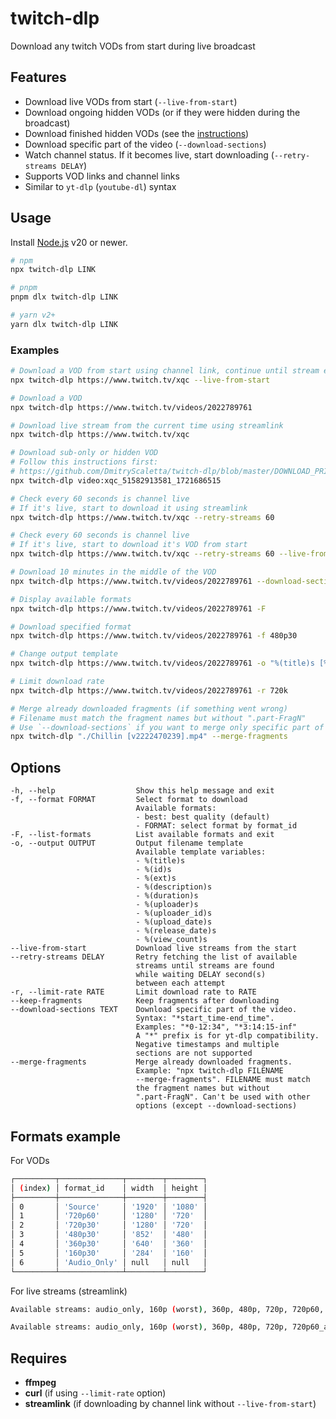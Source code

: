 # twitch-dlp

Download any twitch VODs from start during live broadcast

## Features

- Download live VODs from start (`--live-from-start`)
- Download ongoing hidden VODs (or if they were hidden during the broadcast)
- Download finished hidden VODs (see the [instructions](https://github.com/DmitryScaletta/twitch-dlp/blob/master/DOWNLOAD_PRIVATE_VIDEOS.md))
- Download specific part of the video (`--download-sections`)
- Watch channel status. If it becomes live, start downloading (`--retry-streams DELAY`)
- Supports VOD links and channel links
- Similar to `yt-dlp` (`youtube-dl`) syntax

## Usage

Install [Node.js](https://nodejs.org/) v20 or newer.

```bash
# npm
npx twitch-dlp LINK

# pnpm
pnpm dlx twitch-dlp LINK

# yarn v2+
yarn dlx twitch-dlp LINK
```

### Examples

```bash
# Download a VOD from start using channel link, continue until stream ends
npx twitch-dlp https://www.twitch.tv/xqc --live-from-start

# Download a VOD
npx twitch-dlp https://www.twitch.tv/videos/2022789761

# Download live stream from the current time using streamlink
npx twitch-dlp https://www.twitch.tv/xqc

# Download sub-only or hidden VOD
# Follow this instructions first:
# https://github.com/DmitryScaletta/twitch-dlp/blob/master/DOWNLOAD_PRIVATE_VIDEOS.md
npx twitch-dlp video:xqc_51582913581_1721686515

# Check every 60 seconds is channel live
# If it's live, start to download it using streamlink
npx twitch-dlp https://www.twitch.tv/xqc --retry-streams 60

# Check every 60 seconds is channel live
# If it's live, start to download it's VOD from start
npx twitch-dlp https://www.twitch.tv/xqc --retry-streams 60 --live-from-start

# Download 10 minutes in the middle of the VOD
npx twitch-dlp https://www.twitch.tv/videos/2022789761 --download-sections "*15:00-25:00"

# Display available formats
npx twitch-dlp https://www.twitch.tv/videos/2022789761 -F

# Download specified format
npx twitch-dlp https://www.twitch.tv/videos/2022789761 -f 480p30

# Change output template
npx twitch-dlp https://www.twitch.tv/videos/2022789761 -o "%(title)s [%(id)s].%(ext)s"

# Limit download rate
npx twitch-dlp https://www.twitch.tv/videos/2022789761 -r 720k

# Merge already downloaded fragments (if something went wrong)
# Filename must match the fragment names but without ".part-FragN"
# Use `--download-sections` if you want to merge only specific part of the video
npx twitch-dlp "./Chillin [v2222470239].mp4" --merge-fragments
```

## Options

```text
-h, --help                  Show this help message and exit
-f, --format FORMAT         Select format to download
                            Available formats:
                            - best: best quality (default)
                            - FORMAT: select format by format_id
-F, --list-formats          List available formats and exit
-o, --output OUTPUT         Output filename template
                            Available template variables:
                            - %(title)s
                            - %(id)s
                            - %(ext)s
                            - %(description)s
                            - %(duration)s
                            - %(uploader)s
                            - %(uploader_id)s
                            - %(upload_date)s
                            - %(release_date)s
                            - %(view_count)s
--live-from-start           Download live streams from the start
--retry-streams DELAY       Retry fetching the list of available
                            streams until streams are found
                            while waiting DELAY second(s)
                            between each attempt
-r, --limit-rate RATE       Limit download rate to RATE
--keep-fragments            Keep fragments after downloading
--download-sections TEXT    Download specific part of the video.
                            Syntax: "*start_time-end_time".
                            Examples: "*0-12:34", "*3:14:15-inf"
                            A "*" prefix is for yt-dlp compatibility.
                            Negative timestamps and multiple
                            sections are not supported
--merge-fragments           Merge already downloaded fragments.
                            Example: "npx twitch-dlp FILENAME
                            --merge-fragments". FILENAME must match
                            the fragment names but without
                            ".part-FragN". Can't be used with other
                            options (except --download-sections)
```

## Formats example

For VODs

```bash
┌─────────┬──────────────┬────────┬────────┐
│ (index) │ format_id    │ width  │ height │
├─────────┼──────────────┼────────┼────────┤
│ 0       │ 'Source'     │ '1920' │ '1080' │
│ 1       │ '720p60'     │ '1280' │ '720'  │
│ 2       │ '720p30'     │ '1280' │ '720'  │
│ 3       │ '480p30'     │ '852'  │ '480'  │
│ 4       │ '360p30'     │ '640'  │ '360'  │
│ 5       │ '160p30'     │ '284'  │ '160'  │
│ 6       │ 'Audio_Only' │ null   │ null   │
└─────────┴──────────────┴────────┴────────┘
```

For live streams (streamlink)

```bash
Available streams: audio_only, 160p (worst), 360p, 480p, 720p, 720p60, 1080p60 (best)
```

```bash
Available streams: audio_only, 160p (worst), 360p, 480p, 720p, 720p60_alt, 720p60 (best)
```

## Requires

- **ffmpeg**
- **curl** (if using `--limit-rate` option)
- **streamlink** (if downloading by channel link without `--live-from-start`)
